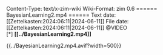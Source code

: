 Content-Type: text/x-zim-wiki
Wiki-Format: zim 0.6
====== BayesianLearning2.mp4 ======
Text date: [[Zettelkasten:2024:06:11|2024-06-11]] File date: [[Zettelkasten:2024:06:11|2024-06-11]]
@VIDEO  
[*] **[[../BayesianLearning2.mp4]]** 




{{../BayesianLearning2.mp4.avif?width=500}}

